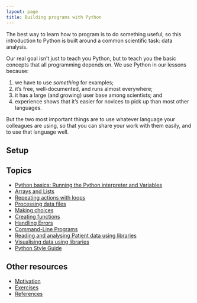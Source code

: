 ```yaml
---
layout: page
title: Building programs with Python
---
```


The best way to learn how to program is to do something useful, so this introduction to Python is built around a common scientific task: data analysis.

Our real goal isn’t just to teach you Python, but to teach you the basic concepts that all programming depends on. We use Python in our lessons because:

1. we have to use *something* for examples;
2. it’s free, well-documented, and runs almost everywhere;
3. it has a large (and growing) user base among scientists; and
4. experience shows that it’s easier for novices to pick up than most other languages.

But the two most important things are to use whatever language your colleagues are using, so that you can share your work with them easily, and to use that language well.

## Setup


## Topics

*  [Python basics: Running the Python interpreter and Variables](https://southampton-rsg.github.io/swc-python-novice-websci/01-basic/index.html)
*  [Arrays and Lists](https://southampton-rsg.github.io/swc-python-novice-websci/02-lists.html)
*  [Repeating actions with loops](https://southampton-rsg.github.io/swc-python-novice-websci/03-loops.html)
*  [Processing data files](https://southampton-rsg.github.io/swc-python-novice-websci/04-files.html)
*  [Making choices](https://southampton-rsg.github.io/swc-python-novice-websci/05-cond.html)
*  [Creating functions](https://southampton-rsg.github.io/swc-python-novice-websci/06-functions.html)
*  [Handling Errors](https://southampton-rsg.github.io/swc-python-novice-websci/07-errors.html)
*  [Command-Line Programs](https://southampton-rsg.github.io/swc-python-novice-websci/08-cmdline.html)
*  [Reading and analysing Patient data using libraries](https://southampton-rsg.github.io/swc-python-novice-websci/09-numpy.html)
*  [Visualising data using libraries](https://southampton-rsg.github.io/swc-python-novice-websci/10-matplotlib.html)
*  [Python Style Guide](https://southampton-rsg.github.io/swc-python-novice-websci/11-Python-style-guide.html)

## Other resources

*  [Motivation](motivation.html)
*  [Exercises](Challenges.html)
*  [References](https://southampton-rsg.github.io/swc-python-novice-websci/reference/index.html)
